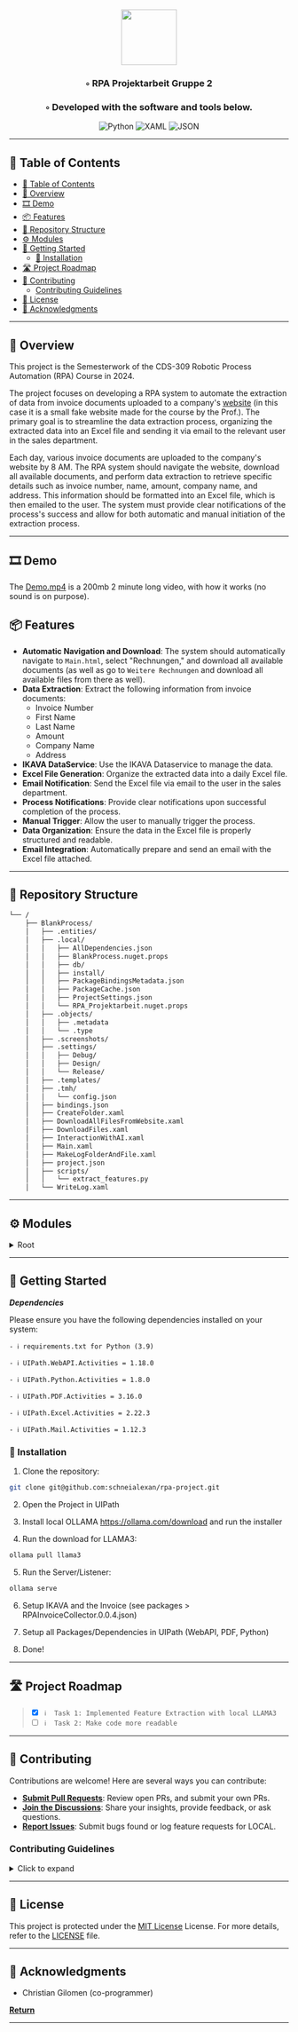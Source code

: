 <div align="center">
<h1 align="center">
<img src="https://cdn-icons-png.flaticon.com/512/8001/8001997.png" width="100" />
<br></h1>
<h3>◦ RPA Projektarbeit Gruppe 2</h3>
<h3>◦ Developed with the software and tools below.</h3>

<p align="center">
<img src="https://img.shields.io/badge/Python-3776AB.svg?style=flat-square&logo=Python&logoColor=white" alt="Python" />
<img src="https://img.shields.io/badge/XAML-0C54C2.svg?style=flat-square&logo=XAML&logoColor=white" alt="XAML" />
<img src="https://img.shields.io/badge/JSON-000000.svg?style=flat-square&logo=JSON&logoColor=white" alt="JSON" />
</p>
</div>

---

## 📖 Table of Contents
- [📖 Table of Contents](#-table-of-contents)
- [📍 Overview](#-overview)
- [🎞️ Demo](#️-demo)
- [📦 Features](#-features)
- [📂 Repository Structure](#-repository-structure)
- [⚙️ Modules](#️-modules)
- [🚀 Getting Started](#-getting-started)
  - [🔧 Installation](#-installation)
- [🛣 Project Roadmap](#-project-roadmap)
- [🤝 Contributing](#-contributing)
  - [Contributing Guidelines](#contributing-guidelines)
- [📄 License](#-license)
- [👏 Acknowledgments](#-acknowledgments)

---


## 📍 Overview

This project is the Semesterwork of the CDS-309 Robotic Process Automation (RPA) Course in 2024. 

The project focuses on developing a RPA system to automate the extraction of data from invoice documents uploaded to a company's [website](https://rpa-project.maechler-thomas.ch/) (in this case it is a small fake website made for the course by the Prof.). The primary goal is to streamline the data extraction process, organizing the extracted data into an Excel file and sending it via email to the relevant user in the sales department.

Each day, various invoice documents are uploaded to the company's website by 8 AM. The RPA system should navigate the website, download all available documents, and perform data extraction to retrieve specific details such as invoice number, name, amount, company name, and address. This information should be formatted into an Excel file, which is then emailed to the user. The system must provide clear notifications of the process's success and allow for both automatic and manual initiation of the extraction process.

---

## 🎞️ Demo

The [Demo.mp4](Demo.mp4) is a 200mb 2 minute long video, with how it works (no sound is on purpose).

## 📦 Features

- **Automatic Navigation and Download**: The system should automatically navigate to `Main.html`, select "Rechnungen," and download all available documents (as well as go to `Weitere Rechnungen` and download all available files from there as well).
- **Data Extraction**: Extract the following information from invoice documents:
  - Invoice Number
  - First Name
  - Last Name
  - Amount
  - Company Name
  - Address
- **IKAVA DataService**: Use the IKAVA Dataservice to manage the data.
- **Excel File Generation**: Organize the extracted data into a daily Excel file.
- **Email Notification**: Send the Excel file via email to the user in the sales department.
- **Process Notifications**: Provide clear notifications upon successful completion of the process.
- **Manual Trigger**: Allow the user to manually trigger the process.
- **Data Organization**: Ensure the data in the Excel file is properly structured and readable.
- **Email Integration**: Automatically prepare and send an email with the Excel file attached.


---


## 📂 Repository Structure

```sh
└── /
    ├── BlankProcess/
    │   ├── .entities/
    │   ├── .local/
    │   │   ├── AllDependencies.json
    │   │   ├── BlankProcess.nuget.props
    │   │   ├── db/
    │   │   ├── install/
    │   │   ├── PackageBindingsMetadata.json
    │   │   ├── PackageCache.json
    │   │   ├── ProjectSettings.json
    │   │   └── RPA_Projektarbeit.nuget.props
    │   ├── .objects/
    │   │   ├── .metadata
    │   │   └── .type
    │   ├── .screenshots/
    │   ├── .settings/
    │   │   ├── Debug/
    │   │   ├── Design/
    │   │   └── Release/
    │   ├── .templates/
    │   ├── .tmh/
    │   │   └── config.json
    │   ├── bindings.json
    │   ├── CreateFolder.xaml
    │   ├── DownloadAllFilesFromWebsite.xaml
    │   ├── DownloadFiles.xaml
    │   ├── InteractionWithAI.xaml
    │   ├── Main.xaml
    │   ├── MakeLogFolderAndFile.xaml
    │   ├── project.json
    │   ├── scripts/
    │   │   └── extract_features.py
    │   └── WriteLog.xaml

```

---


## ⚙️ Modules

<details closed><summary>Root</summary>

| File                                            | Summary       |
| ---                                             | ---           |
| [RPAInvoiceCollector]({packages\RPAInvoiceCollector.0.0.4.json}) | The DataBase Invoice from IKAVA |
| [RPA Finished Package]({packages\RPA_Projektarbeit_Gruppe_2.1.0.1.nupkg}) | The Exported and compiled package with the whole bot in it. |
| [CreateFolder]({BlankProcess\CreateFolder.xaml}) | Workflow to create a new Folder |
| [DownloadAllFiles (from Website)]({BlankProcess\DownloadAllFilesFromWebsite.xaml}) | Workflow which clicks through all pages |
| [DownloadFiles]({BlankProcess\DownloadFiles.xaml}) | Workflow which downloads all Files on the pages |
| [MakeLogFolderAndFile]({BlankProcess\MakeLogFolderAndFile.xaml}) | Workflow to create the Logfiles |
| [WriteLog]({BlankProcess\WriteLog.xaml}) | Workflow to easily write into the Logfile |

</details>

---

## 🚀 Getting Started

***Dependencies***

Please ensure you have the following dependencies installed on your system:

`- ℹ️ requirements.txt for Python (3.9)`

`- ℹ️ UIPath.WebAPI.Activities = 1.18.0`

`- ℹ️ UIPath.Python.Activities = 1.8.0`

`- ℹ️ UIPath.PDF.Activities = 3.16.0`

`- ℹ️ UIPath.Excel.Activities = 2.22.3`

`- ℹ️ UIPath.Mail.Activities = 1.12.3`


### 🔧 Installation

1. Clone the  repository:
```sh
git clone git@github.com:schneialexan/rpa-project.git
```

2. Open the Project in UIPath

3. Install local OLLAMA https://ollama.com/download and run the installer

4. Run the download for LLAMA3:
```sh
ollama pull llama3
```

5. Run the Server/Listener:
```sh
ollama serve
```

6. Setup IKAVA and the Invoice (see packages > RPAInvoiceCollector.0.0.4.json)

7. Setup all Packages/Dependencies in UIPath (WebAPI, PDF, Python)
   
8. Done!

---


## 🛣 Project Roadmap

> - [X] `ℹ️  Task 1: Implemented Feature Extraction with local LLAMA3`
> - [ ] `ℹ️  Task 2: Make code more readable`


---

## 🤝 Contributing

Contributions are welcome! Here are several ways you can contribute:

- **[Submit Pull Requests](https://github.com/local//blob/main/CONTRIBUTING.md)**: Review open PRs, and submit your own PRs.
- **[Join the Discussions](https://github.com/local//discussions)**: Share your insights, provide feedback, or ask questions.
- **[Report Issues](https://github.com/local//issues)**: Submit bugs found or log feature requests for LOCAL.

### Contributing Guidelines

<details closed>
<summary>Click to expand</summary>

1. **Fork the Repository**: Start by forking the project repository to your GitHub account.
2. **Clone Locally**: Clone the forked repository to your local machine using a Git client.
   ```sh
   git clone git@github.com:schneialexan/rpa-project.git
   ```
3. **Create a New Branch**: Always work on a new branch, giving it a descriptive name.
   ```sh
   git checkout -b new-feature-x
   ```
4. **Make Your Changes**: Develop and test your changes locally.
5. **Commit Your Changes**: Commit with a clear and concise message describing your updates.
   ```sh
   git commit -m 'Implemented new feature x.'
   ```
6. **Push to GitHub**: Push the changes to your forked repository.
   ```sh
   git push origin new-feature-x
   ```
7. **Submit a Pull Request**: Create a PR against the original project repository. Clearly describe the changes and their motivations.

Once your PR is reviewed and approved, it will be merged into the main branch.

</details>

---

## 📄 License


This project is protected under the [MIT License](https://choosealicense.com/licenses/mit/) License. For more details, refer to the [LICENSE](LICENSE) file.

---

## 👏 Acknowledgments

- Christian Gilomen (co-programmer)

[**Return**](#Top)

---

